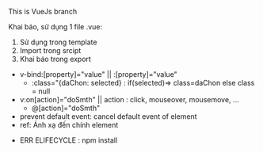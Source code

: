 This is VueJs branch

Khai báo, sử dụng 1 file .vue:
1. Sử dụng trong template
2. Import trong srcipt
3. Khai báo trong export

- v-bind:[property]="value" ||  :[property]="value"
    + :class="{daChon: selected} : if(selected)=> class=daChon else class = null
- v:on[action]="doSmth" || action : click, mouseover, mousemove, ...
    + @[action]="doSmth"
- prevent default event: cancel default event of element
- ref:  Ánh xạ đến chính element

* ERR ELIFECYCLE : npm install
